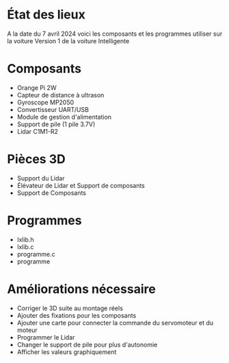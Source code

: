 # État des lieux

A la date du 7 avril 2024 voici les composants et les programmes utiliser sur la voiture
Version 1 de la voiture Intelligente 

# Composants

- Orange Pi 2W
- Capteur de distance à ultrason
- Gyroscope MP2050
- Convertisseur UART/USB
- Module de gestion d'alimentation
- Support de pile (1 pile 3.7V)
- Lidar C1M1-R2

# Pièces 3D

- Support du Lidar
- Élévateur  de Lidar et Support de composants
- Support de Composants

# Programmes

- lxlib.h
- lxlib.c
- programme.c
- programme

# Améliorations  nécessaire

- Corriger le 3D suite au montage réels
- Ajouter des fixations pour les composants 
- Ajouter une carte pour connecter la commande du servomoteur et du moteur 
- Programmer le Lidar
- Changer le support de pile pour plus d'autonomie
- Afficher les valeurs graphiquement